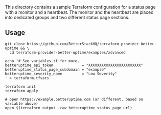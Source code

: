 This directory contains a sample Terraform configuration for a status page with
a monitor and a heartbeat. The monitor and the heartbeat are placed into dedicated
groups and two different status page sections.

## Usage

```shell script
git clone https://github.com/BetterStackHQ/terraform-provider-better-uptime && \
  cd terraform-provider-better-uptime/examples/advanced

echo '# See variables.tf for more.
betteruptime_api_token             = "XXXXXXXXXXXXXXXXXXXXXXXX"
betteruptime_status_page_subdomain = "example"
betteruptime_severity_name         = "Low Severity"
' > terraform.tfvars

terraform init
terraform apply

# open https://example.betteruptime.com (or different, based on variable above)
open $(terraform output -raw betteruptime_status_page_url)
```
